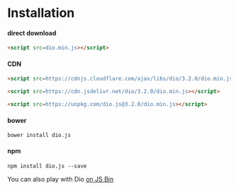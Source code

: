 # Installation

#### direct download

```html
<script src=dio.min.js></script>
```

#### CDN

```html
<script src=https://cdnjs.cloudflare.com/ajax/libs/dio/3.2.0/dio.min.js></script>
```

```html
<script src=https://cdn.jsdelivr.net/dio/3.2.0/dio.min.js></script>
```

```html
<script src=https://unpkg.com/dio.js@3.2.0/dio.min.js></script>
```

#### bower

```
bower install dio.js
```

#### npm

```
npm install dio.js --save
```

You can also play with Dio [on JS Bin](http://jsbin.com/lobavo/edit?js,output)

